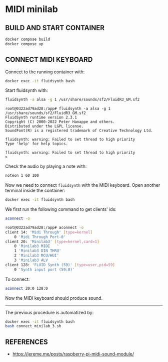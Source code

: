 # MIDI minilab
## BUILD AND START CONTAINER
```bash
docker compose build
docker compose up
```

## CONNECT MIDI KEYBOARD
Connect to the running container with:
```bash
docker exec -it fluidsynth bash
```

Start fluidsynth with:
```bash
fluidsynth -a alsa -g 1 /usr/share/sounds/sf2/FluidR3_GM.sf2
```
```
root@0322ad79ad28:/app# fluidsynth -a alsa -g 1 /usr/share/sounds/sf2/FluidR3_GM.sf2
FluidSynth runtime version 2.3.1
Copyright (C) 2000-2022 Peter Hanappe and others.
Distributed under the LGPL license.
SoundFont(R) is a registered trademark of Creative Technology Ltd.

fluidsynth: warning: Failed to set thread to high priority
Type 'help' for help topics.

fluidsynth: warning: Failed to set thread to high priority
> 
```

Check the audio by playing a note with:
```bash
noteon 1 60 100
```

Now we need to connect `fluidsynth` with the MIDI keyboard.
Open another terminal inside the container:
```bash
docker exec -it fluidsynth bash
```

We first run the following command to get clients' ids:
```bash
aconnect -o
```
```bash
root@0322ad79ad28:/app# aconnect -o
client 14: 'Midi Through' [type=kernel]
    0 'Midi Through Port-0'
client 20: 'Minilab3' [type=kernel,card=1]
    0 'Minilab3 MIDI   '
    1 'Minilab3 DIN THRU'
    2 'Minilab3 MCU/HUI'
    3 'Minilab3 ALV    '
client 128: 'FLUID Synth (59)' [type=user,pid=59]
    0 'Synth input port (59:0)'
```

To connect:
```bash
aconnect 20:0 128:0
```

Now the MIDI keyboard should produce sound.

---

The previous procedure is automatized by:
```bash
docker exec -it fluidsynth bash
bash connect_minilab_3.sh
```

## REFERENCES
- https://jereme.me/posts/raspberry-pi-midi-sound-module/


